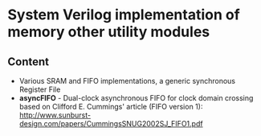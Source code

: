 # System Verilog implementation of memory other utility modules
## Content
* Various SRAM and FIFO implementations, a generic synchronous Register File
* **asyncFIFO** - Dual-clock asynchronous FIFO for clock domain crossing based on Clifford E. Cummings' article (FIFO version 1): http://www.sunburst-design.com/papers/CummingsSNUG2002SJ_FIFO1.pdf
